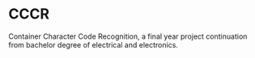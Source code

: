 # CCCR
Container Character Code Recognition, a final year project continuation from bachelor degree of electrical and electronics.
